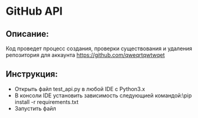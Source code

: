 # GitHub API

## Описание:
Код проведет процесс создания, проверки существования и удаления репозитория для аккаунта https://github.com/qweqrtqwtwqet

## Инструкция:
- Открыть файл test_api.py в любой IDE с Python3.x
- В консоли IDE установить зависимость следующией командой:\pip install -r requirements.txt
- Запустить файл
